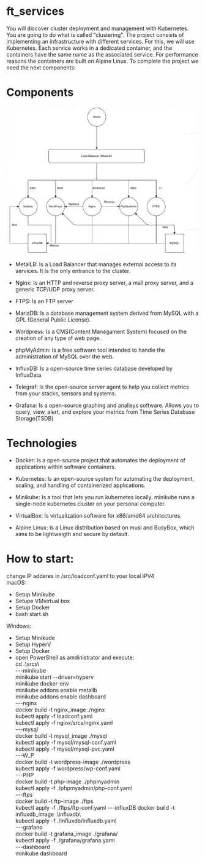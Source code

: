 # ft_services
You will discover cluster deployment and management with Kubernetes. You are going to do what is called "clustering". The project consists of implementing an infrastructure with different services. For this, we will use Kubernetes. Each service works in a dedicated container, and the containers have the same name as the associated service. For performance reasons the containers are built on Alpine Linux. To complete the project we need the next components:

 # Components
![alt-текст](https://github.com/xTSL-echiles/ft_services/blob/main/scheme.png "How does it look: ")

 * MetalLB: Is a Load Balancer that manages external access to its services. It is the only entrance to the cluster.

* Nginx: Is an HTTP and reverse proxy server, a mail proxy server, and a generic TCP/UDP proxy server.

* FTPS: Is an FTP server

* MariaDB: Is a database management system derived from MySQL with a GPL (General Public License).

* Wordpress: Is a CMS(Content Managament System) focused on the creation of any type of web page.

* phpMyAdmin: Is a free software tool intended to handle the administration of MySQL over the web.

* InfluxDB: Is a open-source time series database developed by InfluxData

* Telegraf: Is the open-source server agent to help you collect metrics from your stacks, sensors and systems.

* Grafana: Is a open-source graphing and analisys software. Allows you to query, view, alert, and explore your metrics from Time Series Database Storage(TSDB)

# Technologies
* Docker: Is a open-source project that automates the deployment of applications within software containers.

* Kubernetes: Is an open-source system for automating the deployment, scaling, and handling of containerized applications.

* Minikube: Is a tool that lets you run kubernetes locally. minikube runs a single-node kubernetes cluster on your personal computer.

* VirtualBox: Is virtualization software for x86/amd64 architectures.

* Alpine Linux: Is a Linux distribution based on musl and BusyBox, which aims to be lightweigth and secure by default.

# How to start:
change IP adderes in /src/loadconf.yaml to your local IPV4  
macOS:
* Setup Minikube
* Setupe VMvirtual box
* Setup Docker
* bash start.sh

Windows:
* Setup Minikude
* Setup HyperV
* Setup Docker
* open PowerShell as amdinistrator and execute:  
cd .\srcs\  
---minikube  
minikube start --driver=hyperv  
minikube docker-env  
minikube addons enable metallb  
minikube addons enable dashboard  
---nginx  
docker build -t nginx_image ./nginx  
kubectl apply -f loadconf.yaml  
kubectl apply -f nginx/srcs/nginx.yaml  
---mysql  
docker build -t mysql_image ./mysql  
kubectl apply -f mysql/mysql-conf.yaml  
kubectl apply -f mysql/mysql-pvc.yaml  
---W_P  
docker build -t wordpress-image ./wordpress  
kubectl apply -f wordpress/wp-conf.yaml  
---PHP  
docker build -t php-image ./phpmyadmin  
kubectl apply -f ./phpmyadmin/php-conf.yaml  
---ftps  
docker build -t ftp-image ./ftps  
kubectl apply -f ./ftps/ftp-conf.yaml 
---influxDB
docker build -t influxdb_image .\influxdb\  
kubectl apply -f ./influxdb/influxdb.yaml  
---grafano  
docker build -t grafana_image ./grafana/  
kubectl apply -f ./grafana/grafana.yaml  
---dashboard  
minikube dashboard  

